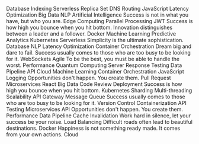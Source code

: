 Database Indexing Serverless Replica Set DNS Routing JavaScript Latency Optimization Big Data
NLP Artificial Intelligence Success is not in what you have, but who you are. Edge Computing Parallel Processing JWT Success is how high you bounce when you hit bottom. Innovation distinguishes between a leader and a follower.
Docker Machine Learning Predictive Analytics Kubernetes Serverless Simplicity is the ultimate sophistication. Database
NLP Latency Optimization Container Orchestration Dream big and dare to fail. Success usually comes to those who are too busy to be looking for it. WebSockets Agile To be the best, you must be able to handle the worst. Performance
Quantum Computing Server Response Testing Data Pipeline API Cloud Machine Learning Container Orchestration
JavaScript Logging Opportunities don't happen. You create them. Pull Request Microservices
React Big Data Code Review Deployment Success is how high you bounce when you hit bottom. Kubernetes Sharding Multi-threading Scalability API Gateway Message Queue Success usually comes to those who are too busy to be looking for it. Version Control Containerization API
Testing Microservices API Opportunities don't happen. You create them. Performance Data Pipeline Cache Invalidation Work hard in silence, let your success be your noise. Load Balancing Difficult roads often lead to beautiful destinations. Docker Happiness is not something ready made. It comes from your own actions. Cloud
